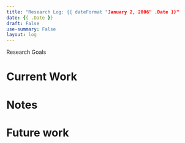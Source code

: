 ```yaml
---
title: "Research Log: {{ dateFormat "January 2, 2006" .Date }}"
date: {{ .Date }}
draft: False
use-summary: False
layout: log
---
```


Research Goals

# Current Work

# Notes

# Future work
